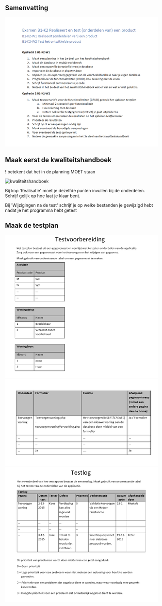 ## Samenvatting
![samenvatting](https://github.com/siwaipang/kt2yeetwat/blob/main/photos/samenvatting.png)

## Maak eerst de kwaliteitshandboek

 ! betekent dat het in de planning MOET staan
 
 ![kwaliteitshandboek](https://github.com/siwaipang/kt2yeetwat/blob/main/photos/waliteitshandboek.png)
 
 Bij kop 'Realisatie' moet je dezelfde punten invullen bij de onderdelen. Schrijf gelijk op hoe laat je klaar bent.
 
 Bij 'Wijzigingen na de test' schrijf je op welke bestanden je gewijzigd hebt nadat je het programma hebt getest
 
 ## Maak de testplan
  ![testvoorbereiding](https://github.com/siwaipang/kt2yeetwat/blob/main/photos/testvoorbereiding.png)
  ![testvoorbereiding 2](https://github.com/siwaipang/kt2yeetwat/blob/main/photos/testvoorbereiding2.png)
  ![testlog](https://github.com/siwaipang/kt2yeetwat/blob/main/photos/testlog.png)
